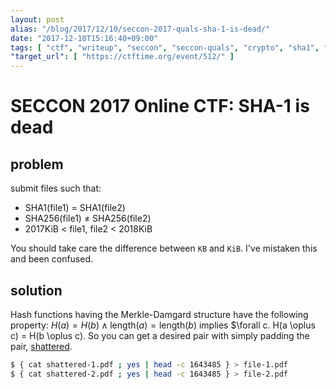 ```yaml
---
layout: post
alias: "/blog/2017/12/10/seccon-2017-quals-sha-1-is-dead/"
date: "2017-12-10T15:16:40+09:00"
tags: [ "ctf", "writeup", "seccon", "seccon-quals", "crypto", "sha1", "hash-collision", "shattered" ]
"target_url": [ "https://ctftime.org/event/512/" ]
---
```


# SECCON 2017 Online CTF: SHA-1 is dead

## problem

submit files such that:

-   SHA1(file1) $=$ SHA1(file2)
-   SHA256(file1) $\ne$ SHA256(file2)
-   $2017$KiB $\lt$ file1, file2 $\lt$ $2018$KiB

You should take care the difference between `KB` and `KiB`. I've mistaken this and been confused.

## solution

Hash functions having the Merkle-Damgard structure have the following property: $H(a) = H(b) \land \mathrm{length}(a) = \mathrm{length}(b)$ implies $\forall c. H(a \oplus c) = H(b \oplus c).
So you can get a desired pair with simply padding the pair, [shattered](https://shattered.io/).

``` sh
$ { cat shattered-1.pdf ; yes | head -c 1643485 } > file-1.pdf
$ { cat shattered-2.pdf ; yes | head -c 1643485 } > file-2.pdf
```
